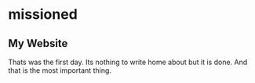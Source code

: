 # missioned
## My Website
Thats was the first day. Its nothing to write home about but it is done. And that is the most important thing.

